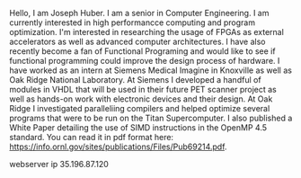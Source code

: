 Hello, I am Joseph Huber. I am a senior in Computer Engineering. I am currently interested in high performancce computing and program optimization. I'm interested in researching the usage of FPGAs as external accelerators as well as advanced computer architectures. I have also recently become a fan of Functional Programing and would like to see if functional programming could improve the design process of hardware. I have worked as an intern at Siemens Medical Imagine in Knoxville as well as Oak Ridge National Laboratory. At Siemens I developed a handful of modules in VHDL that will be used in their future PET scanner project as well as hands-on work with electronic devices and their design. At Oak Ridge I investigated paralleliing compilers and helped optimize several programs that were to be run on the Titan Supercomputer. I also published a White Paper detailing the use of SIMD instructions in the OpenMP 4.5 standard. You can read it in pdf format here: https://info.ornl.gov/sites/publications/Files/Pub69214.pdf.

webserver ip
35.196.87.120 
